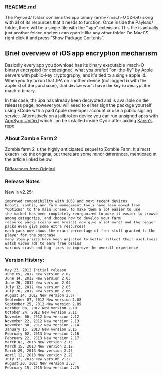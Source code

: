 ### README.md

The Payload/ folder contains the app binary (armv7 mach-O 32-bit) along with all of its resources that it needs to function. Once inside the Payload/ folder, there will be a single file with the “.app” extension. This file is actually just another folder, and you can open it like any other folder. On MacOS, right click it and press “Show Package Contents”.


## Brief overview of iOS app encryption mechanism

Basically every app you download has its binary executable (mach-O binary) encrypted (or codesigned, what you prefer) "on-the-fly" by Apple servers with public-key cryptography, and it's tied to a single apple id. 
When you try to run that .IPA on another device (not logged in with the apple id of the purchaser), that device won't have the key to decrypt the mach-o binary.

In this case, the .ipa has already been decrypted and is available on the releases page, however you will need to either sign the package yourself using XCode with a paid Apple developer account or use a public signing service.
Alternatively on a jailbroken device you can run unsigned apps with [AppSync Unified](https://github.com/akemin-dayo/AppSync) which can be installed inside Cydia after adding [Karen's repo](https://cydia.akemi.ai/?page/net.angelxwind.appsyncunified)

### About Zombie Farm 2

Zombie farm 2 is the highly anticipated sequel to Zombie Farm. It almost exactly like the original, but there are some minor differences, mentioned in the article linked below. 

[Differences from Original](https://zombie-farm.fandom.com/wiki/Zombie_Farm_2)

### Release Notes

New in v2.25:

    improved compatibility with iOS8 and most recent devices
    boosts, zombie, and farm management tools have been moved from "Options" to the main screen, to make them a lot easier to use
    the market has been completely reorganized to make it easier to browse among categories, and choose how to develop your farm
    resource packs (coins and brains) now give a lot more! and the bigger packs even give some extra resources!
    each pack now shows the exact percentage of free stuff granted to the player for the purchase
    many item prizes have been adjusted to better reflect their usefulness
    watch video ads to earn free brains
    various crash and bug fixes to improve the overall experience


### Version History:


    May 23, 2012 Initial release
    June 05, 2012 New version 2.02
    June 14, 2012 New version 2.03
    June 26, 2012 New version 2.04
    July 12, 2012 New version 2.05
    July 26, 2012 New version 2.06
    August 14, 2012 New version 2.07
    September 07, 2012 New version 2.08
    September 25, 2012 New version 2.09
    October 08, 2012 New version 2.10
    October 24, 2012 New version 2.11
    November 06, 2012 New version 2.12
    November 22, 2012 New version 2.13
    November 30, 2012 New version 2.14
    January 15, 2013 New version 2.15
    February 02, 2013 New version 2.16
    February 22, 2013 New version 2.17
    March 02, 2013 New version 2.18
    March 15, 2013 New version 2.19
    March 29, 2013 New version 2.20
    April 12, 2013 New version 2.21
    July 17, 2013 New version 2.22
    August 20, 2013 New version 2.23
    February 15, 2015 New version 2.25
